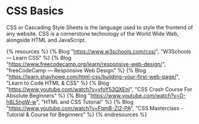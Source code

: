 # CSS Basics

CSS or Cascading Style Sheets is the language used to style the frontend of any website. CSS is a cornerstone technology of the World Wide Web, alongside HTML and JavaScript.

{% resources %}
  {% Blog "https://www.w3schools.com/css/", "W3Schools — Learn CSS" %}
  {% Blog "https://www.freecodecamp.org/learn/responsive-web-design/", "freeCodeCamp — Responsive Web Design" %}
  {% Blog "https://learn.shayhowe.com/html-css/building-your-first-web-page/", "Learn to Code HTML & CSS" %}
  {% Blog "https://www.youtube.com/watch?v=yfoY53QXEnI", "CSS Crash Course For Absolute Beginners" %}
  {% Blog "https://www.youtube.com/watch?v=D-h8L5hgW-w", "HTML and CSS Tutorial" %}
  {% Blog "https://www.youtube.com/watch?v=FqmB-Zj2-PA", "CSS Masterclass - Tutorial & Course for Beginners" %}
{% endresources %}
